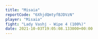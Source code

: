 ```yaml
---
title: "Misaia"
reportCode: "6XhjdQmtyfBJDVzN"
player: "Misaia"
fight: "Lady Vashj - Wipe 4 (100%)"
date: 2021-10-03T19:05:08.133000+00:00
---
```

